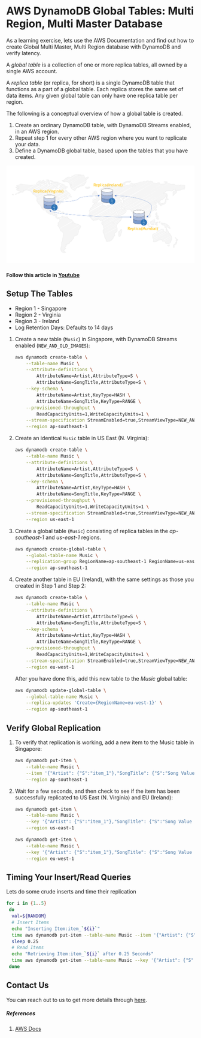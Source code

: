 # AWS DynamoDB Global Tables: Multi Region, Multi Master Database

As a learning exercise, lets use the AWS Documentation and find out how to create Global Multi Master, Multi Region database with DynamoDB and verify latency.

A _global table_ is a collection of one or more replica tables, all owned by a single AWS account.

A _replica table_ (or replica, for short) is a single DynamoDB table that functions as a part of a global table. Each replica stores the same set of data items. Any given global table can only have one replica table per region.

The following is a conceptual overview of how a global table is created.

1. Create an ordinary DynamoDB table, with DynamoDB Streams enabled, in an AWS region.
1. Repeat step 1 for every other AWS region where you want to replicate your data.
1. Define a DynamoDB global table, based upon the tables that you have created.

![AWS DynamoDB Global Tables](images/miztiik-dynamo-global-tables.png)

#### Follow this article in [Youtube](https://youtube.com/c/valaxytechnologies)

## Setup The Tables

- Region 1 - Singapore
- Region 2 - Virginia
- Region 3 - Ireland
- Log Retention Days: Defaults to 14 days

1. Create a new table (`Music`) in Singapore, with DynamoDB Streams enabled (`NEW_AND_OLD_IMAGES`):

    ```bash
    aws dynamodb create-table \
        --table-name Music \
        --attribute-definitions \
            AttributeName=Artist,AttributeType=S \
            AttributeName=SongTitle,AttributeType=S \
        --key-schema \
            AttributeName=Artist,KeyType=HASH \
            AttributeName=SongTitle,KeyType=RANGE \
        --provisioned-throughput \
            ReadCapacityUnits=1,WriteCapacityUnits=1 \
        --stream-specification StreamEnabled=true,StreamViewType=NEW_AND_OLD_IMAGES \
        --region ap-southeast-1
    ```

1. Create an identical `Music` table in US East (N. Virginia):

    ```bash
    aws dynamodb create-table \
        --table-name Music \
        --attribute-definitions \
            AttributeName=Artist,AttributeType=S \
            AttributeName=SongTitle,AttributeType=S \
        --key-schema \
            AttributeName=Artist,KeyType=HASH \
            AttributeName=SongTitle,KeyType=RANGE \
        --provisioned-throughput \
            ReadCapacityUnits=1,WriteCapacityUnits=1 \
        --stream-specification StreamEnabled=true,StreamViewType=NEW_AND_OLD_IMAGES \
        --region us-east-1
    ```

1. Create a global table (`Music`) consisting of replica tables in the *ap-southeast-1* and *us-east-1* regions.

    ```bash
    aws dynamodb create-global-table \
        --global-table-name Music \
        --replication-group RegionName=ap-southeast-1 RegionName=us-east-1 \
        --region ap-southeast-1
    ```

1. Create another table in EU (Ireland), with the same settings as those you created in Step 1 and Step 2:

    ```bash
    aws dynamodb create-table \
        --table-name Music \
        --attribute-definitions \
            AttributeName=Artist,AttributeType=S \
            AttributeName=SongTitle,AttributeType=S \
        --key-schema \
            AttributeName=Artist,KeyType=HASH \
            AttributeName=SongTitle,KeyType=RANGE \
        --provisioned-throughput \
            ReadCapacityUnits=1,WriteCapacityUnits=1 \
        --stream-specification StreamEnabled=true,StreamViewType=NEW_AND_OLD_IMAGES \
        --region eu-west-1
    ```

    After you have done this, add this new table to the *Music* global table:

    ```bash
    aws dynamodb update-global-table \
        --global-table-name Music \
        --replica-updates 'Create={RegionName=eu-west-1}' \
        --region ap-southeast-1
    ```

## Verify Global Replication

1. To verify that replication is working, add a new item to the Music table in Singapore:

    ```bash
    aws dynamodb put-item \
        --table-name Music \
        --item '{"Artist": {"S":"item_1"},"SongTitle": {"S":"Song Value 1"}}' \
        --region ap-southeast-1
    ```

1. Wait for a few seconds, and then check to see if the item has been successfully replicated to US East (N\. Virginia) and EU (Ireland):

    ```bash
    aws dynamodb get-item \
        --table-name Music \
        --key '{"Artist": {"S":"item_1"},"SongTitle": {"S":"Song Value 1"}}' \
        --region us-east-1
    ```

    ```bash
    aws dynamodb get-item \
        --table-name Music \
        --key '{"Artist": {"S":"item_1"},"SongTitle": {"S":"Song Value 1"}}' \
        --region eu-west-1
    ```

## Timing Your Insert/Read Queries

Lets do some crude inserts and time their replication

```bash
for i in {1..5}
 do
  val=${RANDOM}
  # Insert Items
  echo "Inserting Item:item_`${i}`"
  time aws dynamodb put-item --table-name Music --item '{"Artist": {"S":"item_'${i}'"},"SongTitle": {"S":"Song Value '${val}'"}}' --region ap-southeast-1
  sleep 0.25
  # Read Items
  echo "Retrieving Item:item_`${i}` after 0.25 Seconds"
  time aws dynamodb get-item --table-name Music --key '{"Artist": {"S":"item_'${i}'"},"SongTitle": {"S":"Song Value '${val}'"}}' --region eu-west-1
 done
```
  
## Contact Us

You can reach out to us to get more details through [here](https://youtube.com/c/valaxytechnologies/about).

##### References

1. [AWS Docs](https://docs.aws.amazon.com/amazondynamodb/latest/developerguide/globaltables.tutorial.html)